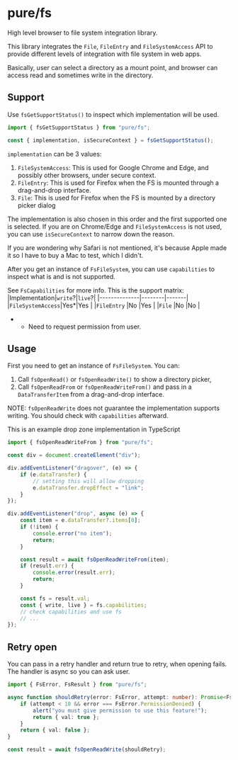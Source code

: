# pure/fs

High level browser to file system integration library.

This library integrates the `File`, `FileEntry` and `FileSystemAccess` API
to provide different levels of integration with file system in web apps.

Basically, user can select a directory as a mount point, and browser can access
read and sometimes write in the directory.

## Support
Use `fsGetSupportStatus()` to inspect which implementation will be used.

```typescript
import { fsGetSupportStatus } from "pure/fs";

const { implementation, isSecureContext } = fsGetSupportStatus();
```

`implementation` can be 3 values:
1. `FileSystemAccess`: This is used for Google Chrome and Edge, and possibly other browsers, under secure context.
2. `FileEntry`: This is used for Firefox when the FS is mounted through a drag-and-drop interface.
3. `File`: This is used for Firefox when the FS is mounted by a directory picker dialog

The implementation is also chosen in this order and the first supported one is selected. If you are on Chrome/Edge and `FileSystemAccess` is not used, you can use `isSecureContext` to narrow down the reason.

If you are wondering why Safari is not mentioned, it's because Apple made it so I have to buy a Mac to test, which I didn't.

After you get an instance of `FsFileSystem`, you can use `capabilities` to inspect
what is and is not supported.

See `FsCapabilities` for more info. This is the support matrix:
|Implementation|`write`?|`live`?|
|--------------|--------|-------|
|`FileSystemAccess`|Yes*|Yes    |
|`FileEntry`   |No      |Yes    |
|`File`        |No      |No     |

* - Need to request permission from user.


## Usage
First you need to get an instance of `FsFileSystem`. You can:
1. Call `fsOpenRead()` or `fsOpenReadWrite()` to show a directory picker,
2. Call `fsOpenReadFrom` or `fsOpenReadWriteFrom()` and pass in a `DataTransferItem` from a drag-and-drop interface.

NOTE: `fsOpenReadWrite` does not guarantee the implementation supports writing. You should check
with `capabilities` afterward.

This is an example drop zone implementation in TypeScript
```typescript
import { fsOpenReadWriteFrom } from "pure/fs";

const div = document.createElement("div");

div.addEventListener("dragover", (e) => {
    if (e.dataTransfer) {
        // setting this will allow dropping
        e.dataTransfer.dropEffect = "link";
    }
});

div.addEventListener("drop", async (e) => {
    const item = e.dataTransfer?.items[0];
    if (!item) {
        console.error("no item");
        return;
    }

    const result = await fsOpenReadWriteFrom(item);
    if (result.err) {
        console.error(result.err);
        return;
    }

    const fs = result.val;
    const { write, live } = fs.capabilities;
    // check capabilities and use fs
    // ...
});
```

## Retry open
You can pass in a retry handler and return true to retry, when opening fails.
The handler is async so you can ask user.

```typescript
import { FsError, FsResult } from "pure/fs";

async function shouldRetry(error: FsError, attempt: number): Promise<FsResult<boolean>> {
    if (attempt < 10 && error === FsError.PermissionDenied) {
        alert("you must give permission to use this feature!");
        return { val: true };
    }
    return { val: false };
}

const result = await fsOpenReadWrite(shouldRetry);
```



